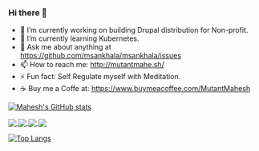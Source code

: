 ### Hi there 👋

<!--
**msankhala/msankhala** is a ✨ _special_ ✨ repository because its `README.md` (this file) appears on your GitHub profile.

Here are some ideas to get you started:
-->
- 🔭 I’m currently working on building Drupal distribution for Non-profit.
- 🌱 I’m currently learning Kubernetes.
- 💬 Ask me about anything at https://github.com/msankhala/msankhala/issues
- 📫 How to reach me: http://mutantmahe.sh/
- ⚡ Fun fact: Self Regulate myself with Meditation.
- ☕️ Buy me a Coffe at: https://www.buymeacoffee.com/MutantMahesh

[![Mahesh's GitHub stats](https://github-readme-stats.vercel.app/api?username=msankhala&count_private=true&show_icons=true&include_all_commits=true)](https://github.com/msankhala)

<!-- [![Tribute Cards](https://github-readme-stats.vercel.app/api/pin/?username=msankhala&repo=tribute_cards&show_owner=true)](https://github.com/msankhala/tribute_cards)
[![Donation](https://github-readme-stats.vercel.app/api/pin/?username=msankhala&repo=donation&show_owner=true)](https://github.com/msankhala/donation)
[![Organization](https://github-readme-stats.vercel.app/api/pin/?username=msankhala&repo=organization&show_owner=true)](https://github.com/msankhala/organization)
[![Smart Content Smart IP](https://github-readme-stats.vercel.app/api/pin/?username=msankhala&repo=smart_content_smart_ip&show_owner=true)](https://github.com/msankhala/smart_content_smart_ip) -->

<a href="https://github.com/msankhala/tribute_cards">
  <img align="center" src="https://github-readme-stats.vercel.app/api/pin/?username=msankhala&repo=tribute_cards&show_owner=true" />
</a>
<a href="https://github.com/msankhala/donation">
  <img align="center" src="https://github-readme-stats.vercel.app/api/pin/?username=msankhala&repo=donation&show_owner=true" />
</a>
<a href="https://github.com/msankhala/organization">
  <img align="center" src="https://github-readme-stats.vercel.app/api/pin/?username=msankhala&repo=organization&show_owner=true" />
</a>
<a href="https://github.com/msankhala/smart_content_smart_ip">
  <img align="center" src="https://github-readme-stats.vercel.app/api/pin/?username=msankhala&repo=smart_content_smart_ip&show_owner=true" />
</a>


[![Top Langs](https://github-readme-stats.vercel.app/api/top-langs/?username=msankhala)](https://github.com/msankhala)

<!-- [![Mahesh's wakatime stats](https://github-readme-stats.vercel.app/api/wakatime?username=msankhala)](https://github.com/msankhala/msankhala) -->
